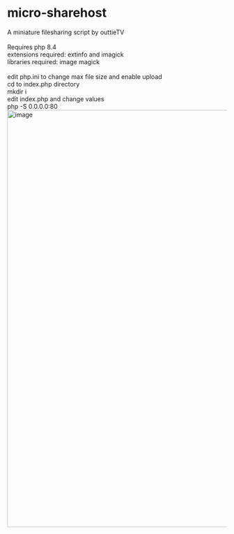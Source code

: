# micro-sharehost
A miniature filesharing script by outtieTV<br />
<br />
Requires php 8.4<br />
extensions required: extinfo and imagick<br />
libraries required: image magick<br />
<br />
edit php.ini to change max file size and enable upload<br />
cd to index.php directory<br />
mkdir i<br />
edit index.php and change values<br />
php -S 0.0.0.0:80<br />
<img width="1917" height="956" alt="image" src="https://github.com/user-attachments/assets/e0241fc7-e01f-4b66-aadd-9d89fd2c3465" />
